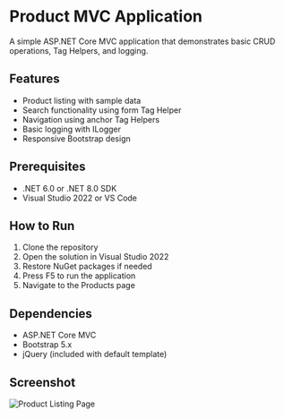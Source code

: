﻿# Product MVC Application

A simple ASP.NET Core MVC application that demonstrates basic CRUD operations, Tag Helpers, and logging.

## Features

- Product listing with sample data
- Search functionality using form Tag Helper
- Navigation using anchor Tag Helpers
- Basic logging with ILogger
- Responsive Bootstrap design

## Prerequisites

- .NET 6.0 or .NET 8.0 SDK
- Visual Studio 2022 or VS Code

## How to Run

1. Clone the repository
2. Open the solution in Visual Studio 2022
3. Restore NuGet packages if needed
4. Press F5 to run the application
5. Navigate to the Products page

## Dependencies

- ASP.NET Core MVC
- Bootstrap 5.x
- jQuery (included with default template)

## Screenshot

![Product Listing Page](screenshot.png)